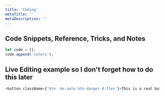```yaml
---
title: 'Coding'
metaTitle: ''
metaDescription: ''
---
```


## Code Snippets, Reference, Tricks, and Notes

```javascript
let code = [];
code.append('colors');
```

## Live Editing example so I don't forget how to do this later

```javascript react-live=true
<button className={'btn  mx-auto btn-danger d-flex'}>This is a real button</button>
```
